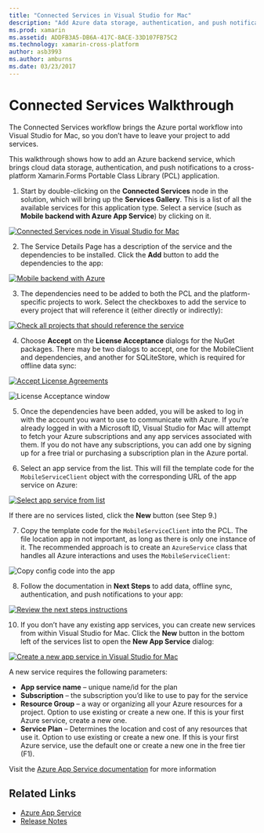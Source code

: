 ```yaml
---
title: "Connected Services in Visual Studio for Mac"
description: "Add Azure data storage, authentication, and push notifications to mobile apps from within Visual Studio for Mac"
ms.prod: xamarin
ms.assetid: ADDFB3A5-DB6A-417C-8ACE-33D107FB75C2
ms.technology: xamarin-cross-platform
author: asb3993
ms.author: amburns
ms.date: 03/23/2017
---
```


# Connected Services Walkthrough

The Connected Services workflow brings the Azure portal workflow into Visual Studio for Mac,
so you don’t have to leave your project to add services.

This walkthrough shows how to add an Azure backend service, which brings
cloud data storage, authentication, and push notifications
to a cross-platform Xamarin.Forms Portable Class Library (PCL) application.


1.	Start by double-clicking on the **Connected Services** node in the solution, which will bring up the **Services Gallery**.
  This is a list of all the available services for this application type. Select a service
  (such as **Mobile backend with Azure App Service**) by clicking on it.

  [![](connected-services-images/image001-sml.png "Connected Services node in Visual Studio for Mac")](connected-services-images/image001.png#lightbox)

2. The Service Details Page has a description of the service and the dependencies to be installed.
  Click the **Add** button to add the dependencies to the app:

  [![](connected-services-images/image002-sml.png "Mobile backend with Azure")](connected-services-images/image002.png#lightbox)

3. The dependencies need to be added to both the PCL and the platform-specific projects to work.
  Select the checkboxes to add the service to every project that will reference it (either directly or indirectly):

  [![](connected-services-images/image003-sml.png "Check all projects that should reference the service")](connected-services-images/image003.png#lightbox)

4. Choose **Accept** on the **License Acceptance** dialogs for the NuGet packages.
  There may be two dialogs to accept, one for the MobileClient and dependencies, and another for SQLiteStore, which is required for offline data sync:

  [![](connected-services-images/image004-sml.png "Accept License Agreements")](connected-services-images/image004.png#lightbox)

  ![](connected-services-images/image005.png "License Acceptance window")

5. Once the dependencies have been added, you will be asked to log in with the account you want to use to communicate with Azure.
  If you’re already logged in with a Microsoft ID, Visual Studio for Mac will attempt to fetch your Azure subscriptions
  and any app services associated with them. If you do not have any subscriptions, you can add one by signing up for a free trial or purchasing a subscription plan in the Azure portal.

6. Select an app service from the list. This will fill the template code for the `MobileServiceClient` object with the corresponding URL of the app service on Azure:

  [![](connected-services-images/image006-sml.png "Select app service from list")](connected-services-images/image006.png#lightbox)

  If there are no services listed, click the **New** button (see Step 9.)

7. Copy the template code for the `MobileServiceClient` into the PCL. The file location app in not important, as long as there is only one instance of it.
  The recommended approach is to create an `AzureService` class that handles all Azure interactions and uses the `MobileServiceClient`:

  ![](connected-services-images/image007.png "Copy config code into the app")

8. Follow the documentation in **Next Steps** to add data, offline sync, authentication, and push notifications to your app:

  [![](connected-services-images/image008-sml.png "Review the next steps instructions")](connected-services-images/image008.png#lightbox)

10. If you don’t have any existing app services, you can create new services from within Visual Studio for Mac.
  Click the **New** button in the bottom left of the services list to open the **New App Service** dialog:

  [![](connected-services-images/image009-sml.png "Create a new app service in Visual Studio for Mac")](connected-services-images/image009.png#lightbox)

A new service requires the following parameters:

-	**App service name** – unique name/id for the plan
-	**Subscription** – the subscription you’d like to use to pay for the service
-	**Resource Group** – a way or organizing all your Azure resources for a project. Option to use existing or create a new one. If this is your first Azure service, create a new one.
-	**Service Plan** – Determines the location and cost of any resources that use it. Option to use existing or create a new one. If this is your first Azure service, use the default one or create a new one in the free tier (F1).

Visit the [Azure App Service documentation](https://docs.microsoft.com/azure/app-service/) for
more information


## Related Links

- [Azure App Service](https://docs.microsoft.com/en-us/azure/app-service/)
- [Release Notes](https://developer.xamarin.com/releases/studio/xamarin.studio_6.2/xamarin.studio_6.2/#Connected_Services)
